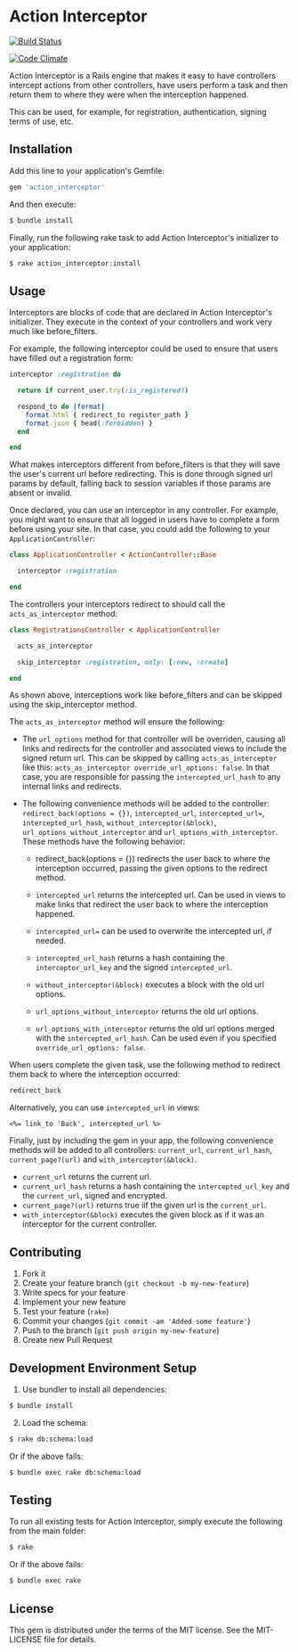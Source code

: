 # Action Interceptor

[![Build Status](https://travis-ci.org/openstax/action_interceptor.svg?branch=master)](https://travis-ci.org/openstax/action_interceptor)

[![Code Climate](https://codeclimate.com/github/openstax/action_interceptor.png)](https://codeclimate.com/github/openstax/action_interceptor)

Action Interceptor is a Rails engine that makes it easy to have controllers intercept
actions from other controllers, have users perform a task and then return them to where
they were when the interception happened.

This can be used, for example, for registration, authentication, signing terms of use, etc.

## Installation

Add this line to your application's Gemfile:

```rb
gem 'action_interceptor'
```

And then execute:

```sh
$ bundle install
```

Finally, run the following rake task to add
Action Interceptor's initializer to your application:

```sh
$ rake action_interceptor:install
```

## Usage

Interceptors are blocks of code that are declared in Action Interceptor's
initializer. They execute in the context of your controllers and work
very much like before_filters.

For example, the following interceptor could be used to ensure that users
have filled out a registration form:

```rb
interceptor :registration do

  return if current_user.try(:is_registered?)

  respond_to do |format|
    format.html { redirect_to register_path }
    format.json { head(:forbidden) }
  end

end
```

What makes interceptors different from before_filters is that they will
save the user's current url before redirecting. This is done through
signed url params by default, falling back to session variables if those
params are absent or invalid.

Once declared, you can use an interceptor in any controller. For example,
you might want to ensure that all logged in users have to complete
a form before using your site. In that case, you could add the following
to your `ApplicationController`:

```rb
class ApplicationController < ActionController::Base

  interceptor :registration

end
```

The controllers your interceptors redirect to should
call the `acts_as_interceptor` method:

```rb
class RegistrationsController < ApplicationController

  acts_as_interceptor

  skip_interceptor :registration, only: [:new, :create]

end
```

As shown above, interceptions work like before_filters and
can be skipped using the skip_interceptor method.

The `acts_as_interceptor` method will ensure the following:

- The `url_options` method for that controller will be overriden, causing all
  links and redirects for the controller and associated views to include
  the signed return url. This can be skipped by calling `acts_as_interceptor`
  like this: `acts_as_interceptor override_url_options: false`. In that case,
  you are responsible for passing the `intercepted_url_hash` to any internal
  links and redirects.

- The following convenience methods will be added to the controller:
  `redirect_back(options = {})`, `intercepted_url`, `intercepted_url=`,
  `intercepted_url_hash`, `without_interceptor(&block)`,
  `url_options_without_interceptor` and `url_options_with_interceptor`.
  These methods have the following behavior:

  - redirect_back(options = {}) redirects the user back to where the
    interception occurred, passing the given options to the redirect method.

  - `intercepted_url` returns the intercepted url. Can be used in views to make
    links that redirect the user back to where the interception happened.

  - `intercepted_url=` can be used to overwrite the intercepted url, if needed.

  - `intercepted_url_hash` returns a hash containing the `interceptor_url_key`
    and the signed `intercepted_url`.

  - `without_interceptor(&block)` executes a block with the old url options.

  - `url_options_without_interceptor` returns the old url options.

  - `url_options_with_interceptor` returns the old url options merged with
    the `intercepted_url_hash`. Can be used even if you specified
    `override_url_options: false`.

When users complete the given task, use the following method to
redirect them back to where the interception occurred:

```rb
redirect_back
```

Alternatively, you can use `intercepted_url` in views:

```erb
<%= link_to 'Back', intercepted_url %>
```

Finally, just by including the gem in your app, the following convenience
methods will be added to all controllers: `current_url`, `current_url_hash`,
`current_page?(url)` and `with_interceptor(&block)`.

- `current_url` returns the current url.
- `current_url_hash` returns a hash containing the `intercepted_url_key` and the
  `current_url`, signed and encrypted.
- `current_page?(url)` returns true iif the given url is the `current_url`.
- `with_interceptor(&block)` executes the given block as if it was an
  interceptor for the current controller.

## Contributing

1. Fork it
2. Create your feature branch (`git checkout -b my-new-feature`)
3. Write specs for your feature
4. Implement your new feature
5. Test your feature (`rake`)
6. Commit your changes (`git commit -am 'Added some feature'`)
7. Push to the branch (`git push origin my-new-feature`)
8. Create new Pull Request

## Development Environment Setup

1. Use bundler to install all dependencies:

  ```sh
  $ bundle install
  ```

2. Load the schema:

  ```sh
  $ rake db:schema:load
  ```

  Or if the above fails:

  ```sh
  $ bundle exec rake db:schema:load
  ```

## Testing

To run all existing tests for Action Interceptor,
simply execute the following from the main folder:

```sh
$ rake
```

Or if the above fails:

```sh
$ bundle exec rake
```

## License

This gem is distributed under the terms of the MIT license.
See the MIT-LICENSE file for details.
